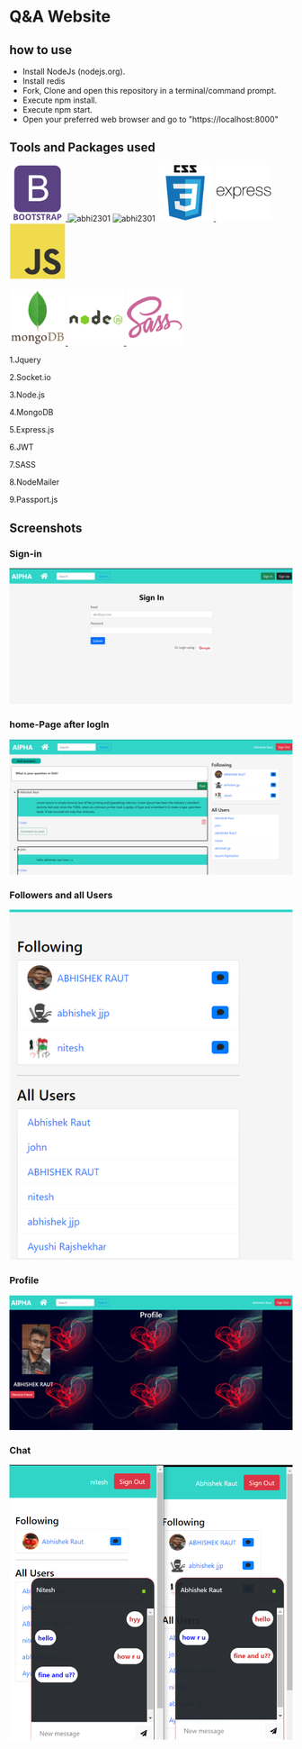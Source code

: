 # Q&A Website
## how to use
<ul>
  <li>
      Install NodeJs (nodejs.org).
    </li>
    <li>
   Install redis
    </li>
    <li>
    Fork, Clone and open this repository in a terminal/command prompt.
    </li>
  <li>
  Execute npm install.
    </li>
  <li>
Execute npm start.
    </li>
   <li>
 Open your preferred web browser and go to "https://localhost:8000" 
      
  </li>
</ul>


## Tools and Packages used
<p align="left"> <a href="https://getbootstrap.com" target="_blank"> 
  <img src="https://raw.githubusercontent.com/devicons/devicon/master/icons/bootstrap/bootstrap-plain-wordmark.svg" alt="bootstrap" width="100" height="100"/> </a> 
  <img align="center" src="https://i1.wp.com/community.nodemailer.com/wp-content/uploads/2015/10/n2-2.png?fit=422%2C360&ssl=1" alt="abhi2301" height="100" width="100" />
  <img align="center" src="https://ik.imagekit.io/ably/ghost/prod/2021/03/socket-io-logo.jpeg?tr=w-1520" alt="abhi2301" height="100" width="100" />
 <a href="https://www.w3schools.com/css/" target="_blank"> <img src="https://raw.githubusercontent.com/devicons/devicon/master/icons/css3/css3-original-wordmark.svg" alt="css3" width="100" height="100"/> </a>
  <a href="https://expressjs.com" target="_blank"> <img src="https://raw.githubusercontent.com/devicons/devicon/master/icons/express/express-original-wordmark.svg" alt="express" width="100" height="100"/> </a>
 <a href="https://developer.mozilla.org/en-US/docs/Web/JavaScript" target="_blank"> <img src="https://raw.githubusercontent.com/devicons/devicon/master/icons/javascript/javascript-original.svg" alt="javascript" width="100" height="100"/> </a> 
</p>
 <p align="left">
  <a href="https://www.mongodb.com/" target="_blank"> <img src="https://raw.githubusercontent.com/devicons/devicon/master/icons/mongodb/mongodb-original-wordmark.svg" alt="mongodb" width="100" height="100"/> </a>
  <a href="https://nodejs.org" target="_blank"> <img src="https://raw.githubusercontent.com/devicons/devicon/master/icons/nodejs/nodejs-original-wordmark.svg" alt="nodejs" width="100" height="100"/> </a> 
  <a href="https://sass-lang.com" target="_blank"> <img src="https://raw.githubusercontent.com/devicons/devicon/master/icons/sass/sass-original.svg" alt="sass" width="100" height="100"/> </a> </p>
 
 </p>
<p>
  1.Jquery
  </p>
<p>
 2.Socket.io
  </p>
  <p>
3.Node.js
  </p>

<p>
  
  </p>
  <p>
  4.MongoDB 
  </p>
  <p>
  5.Express.js
  </p>
  <p>
  6.JWT 
  </p>
  <p>
  7.SASS 
  </p>
<p>
8.NodeMailer
  </p>
<p>
9.Passport.js
  </p>

## Screenshots
<h3>Sign-in</h3>
<div>
 
<img src="screenshots/sign-in.png" alt="abhi2301">

  </div>
  <h3>home-Page after logIn</h3>
    <div>
 
<img src="screenshots/Screenshot (10).png" alt="abhi2301">

  </div>
  
   <h3>Followers and all Users</h3>
    <div>
 
<img src="screenshots/friends.png" alt="abhi2301">

  </div>
  
   <h3>Profile</h3>
    <div>
 
 <img src="screenshots/profile.png" alt="abhi2301">

  </div>
  
   <h3>Chat</h3>
    <div>
 
 <img src="screenshots/chat.png" alt="abhi2301">

  </div>

